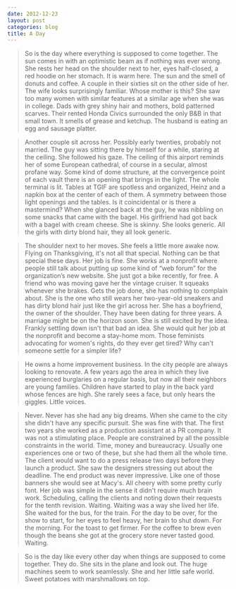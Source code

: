 ```yaml
---
date: 2012-12-23
layout: post
categories: blog
title: A Day
---
```


> So is the day where everything is supposed to come together. The sun comes in with an optimistic beam as if nothing was ever wrong. She rests her head on the shoulder next to her, eyes half-closed, a red hoodie on her stomach. It is warm here. The sun and the smell of donuts and coffee. A couple in their sixties sit on the other side of her. The wife looks surprisingly familiar. Whose mother is this? She saw too many women with similar features at a similar age when she was in college. Dads with grey shiny hair and mothers, bold patterned scarves. Their rented Honda Civics surrounded the only B&B in that small town. It smells of grease and ketchup. The husband is eating an egg and sausage platter.  

> Another couple sit across her. Possibly early twenties, probably not married. The guy was sitting there by himself for a while, staring at the ceiling. She followed his gaze. The ceiling of this airport reminds her of some European cathedral, of course in a secular, almost profane way. Some kind of dome structure, at the convergence point of each vault there is an opening that brings in the light. The whole terminal is lit. Tables at TGIF are spotless and organized, Heinz and a napkin box at the center of each of them. A symmetry between those light openings and the tables. Is it coincidental or is there a mastermind? When she glanced back at the guy, he was nibbling on some snacks that came with the bagel. His girlfriend had got back with a bagel with cream cheese. She is skinny. She looks generic. All the girls with dirty blond hair, they all look generic.  

> The shoulder next to her moves. She feels a little more awake now. Flying on Thanksgiving, it's not all that special. Nothing can be that special these days. Her job is fine. She works at a nonprofit where people still talk about putting up some kind of “web forum” for the organization’s new website. She just got a bike recently, for free. A friend who was moving gave her the vintage cruiser. It squeaks whenever she brakes. Gets the job done, she has nothing to complain about. She is the one who still wears her two-year-old sneakers and has dirty blond hair just like the girl across her. She has a boyfriend, the owner of the shoulder. They have been dating for three years. A marriage might be on the horizon soon. She is still excited by the idea. Frankly settling down isn't that bad an idea. She would quit her job at the nonprofit and become a stay-home mom. Those feminists advocating for women's rights, do they ever get tired? Why can't someone settle for a simpler life?  

> He owns a home improvement business. In the city people are always looking to renovate. A few years ago the area in which they live experienced burglaries on a regular basis, but now all their neighbors are young families. Children have started to play in the back yard whose fences are high. She rarely sees a face, but only hears the giggles. Little voices.  

> Never. Never has she had any big dreams. When she came to the city she didn't have any specific pursuit. She was fine with that. The first two years she worked as a production assistant at a PR company. It was not a stimulating place. People are constrained by all the possible constraints in the world. Time, money and bureaucracy. Usually one experiences one or two of these, but she had them all the whole time. The client would want to do a press release two days before they launch a product. She saw the designers stressing out about the deadline. The end product was never impressive. Like one of those banners she would see at Macy's. All cheery with some pretty curly font. Her job was simple in the sense it didn't require much brain work. Scheduling, calling the clients and noting down their requests for the tenth revision. Waiting. Waiting was a way she lived her life. She waited for the bus, for the train. For the day to be over, for the show to start, for her eyes to feel heavy, her brain to shut down. For the morning. For the toast to get firmer. For the coffee to brew even though the beans she got at the grocery store never tasted good. Waiting.  

> So is the day like every other day when things are supposed to come together. They do. She sits in the plane and look out. The huge machines seem to work seamlessly. She and her little safe world. Sweet potatoes with marshmallows on top.
